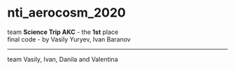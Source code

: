 # nti_aerocosm_2020

team **Science Trip AKC** - the **1st** place\
final code - by Vasily Yuryev, Ivan Baranov

***
team Vasily, Ivan, Danila and Valentina
